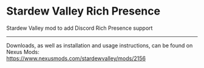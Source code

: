 # Stardew Valley Rich Presence
Stardew Valley mod to add Discord Rich Presence support

---

Downloads, as well as installation and usage instructions, can be found on Nexus Mods:\
https://www.nexusmods.com/stardewvalley/mods/2156
